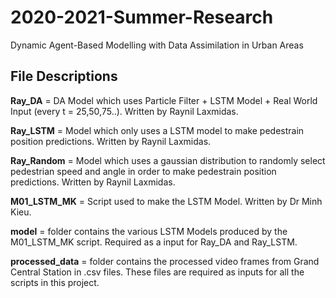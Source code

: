 # 2020-2021-Summer-Research
Dynamic Agent-Based Modelling with Data Assimilation in Urban Areas

## File Descriptions

**Ray_DA** = DA Model which uses Particle Filter + LSTM Model + Real World Input (every t = 25,50,75..). Written by Raynil Laxmidas.

**Ray_LSTM** = Model which only uses a LSTM model to make pedestrain position predictions. Written by Raynil Laxmidas. 

**Ray_Random** = Model which uses a gaussian distribution to randomly select pedestrian speed and angle in order to make pedestrain position predictions. Written by Raynil Laxmidas.

**M01_LSTM_MK** = Script used to make the LSTM Model. Written by Dr Minh Kieu.

**model** = folder contains the various LSTM Models produced by the M01_LSTM_MK script. Required as a input for Ray_DA and Ray_LSTM.

**processed_data** = folder contains the processed video frames from Grand Central Station in .csv files. These files are required as inputs for all the scripts in this project.
